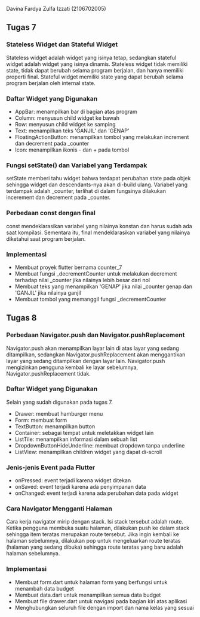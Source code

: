 Davina Fardya Zulfa Izzati (2106702005)

## Tugas 7

### Stateless Widget dan Stateful Widget
Stateless widget adalah widget yang isinya tetap, sedangkan stateful widget adalah widget yang isinya dinamis.
Stateless widget tidak memiliki state, tidak dapat berubah selama program berjalan, dan hanya memiliki properti final.
Stateful widget memiliki state yang dapat berubah selama program berjalan oleh internal state.

### Daftar Widget yang Digunakan
- AppBar: menampilkan bar di bagian atas program
- Column: menyusun child widget ke bawah
- Row: menyusun child widget ke samping
- Text: menampilkan teks 'GANJIL' dan 'GENAP'
- FloatingActionButton: menampilkan tombol yang melakukan increment dan decrement pada _counter
- Icon: menampilkan ikonis - dan + pada tombol

### Fungsi setState() dan Variabel yang Terdampak
setState memberi tahu widget bahwa terdapat perubahan state pada objek sehingga widget dan descendants-nya akan di-build ulang.
Variabel yang terdampak adalah _counter, terlihat di dalam fungsinya dilakukan incerement dan decrement pada _counter.

### Perbedaan const dengan final
const mendeklarasikan variabel yang nilainya konstan dan harus sudah ada saat kompilasi.
Sementara itu, final mendeklarasikan variabel yang nilainya diketahui saat program berjalan.

### Implementasi
- Membuat proyek flutter bernama counter_7
- Membuat fungsi _decrementCounter untuk melakukan decrement terhadap nilai _counter jika nilainya lebih besar dari nol
- Membuat teks yang menampilkan 'GENAP' jika nilai _counter genap dan 'GANJIL' jika nilainya ganjil
- Membuat tombol yang memanggil fungsi _decrementCounter

## Tugas 8

### Perbedaan Navigator.push dan Navigator.pushReplacement
Navigator.push akan menampilkan layar lain di atas layar yang sedang ditampilkan, sedangkan Navigator.pushReplacement akan menggantikan layar yang sedang ditampilkan dengan layar lain.
Navigator.push mengizinkan pengguna kembali ke layar sebelumnya, Navigator.pushReplacement tidak.

### Daftar Widget yang Digunakan
Selain yang sudah digunakan pada tugas 7.

- Drawer: membuat hamburger menu
- Form: membuat form
- TextButton: menampilkan button 
- Container: sebagai tempat untuk meletakkan widget lain
- ListTile: menampilkan informasi dalam sebuah list
- DropdownButtonHideUnderline: membuat dropdown tanpa underline
- ListView: menampilkan children widget yang dapat di-scroll

### Jenis-jenis Event pada Flutter 
- onPressed: event terjadi karena widget ditekan
- onSaved: event terjadi karena ada penyimpanan data
- onChanged: event terjadi karena ada perubahan data pada widget

### Cara Navigator Mengganti Halaman
Cara kerja navigator mirip dengan stack. Isi stack tersebut adalah route.
Ketika pengguna membuka suatu halaman, dilakukan push ke dalam stack sehingga item teratas merupakan route tersebut.
Jika ingin kembali ke halaman sebelumnya, dilakukan pop untuk mengeluarkan route teratas (halaman yang sedang dibuka) sehingga route teratas yang baru adalah halaman sebelumnya.

### Implementasi
- Membuat form.dart untuk halaman form yang berfungsi untuk menambah data budget
- Membuat data.dart untuk menampilkan semua data budget
- Membuat file drawer.dart untuk navigasi pada bagian kiri atas aplikasi
- Menghubungkan seluruh file dengan import dan nama kelas yang sesuai